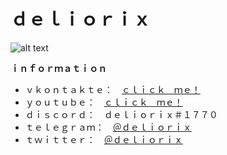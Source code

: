 # **ｄｅｌｉｏｒｉｘ**
![alt text][logo]

[logo]: https://i.imgur.com/VWuvFrt.jpg "Logo title"

**ｉｎｆｏｒｍａｔｉｏｎ**
+ ｖｋｏｎｔａｋｔｅ：　[ｃｌｉｃｋ　ｍｅ！](https://vk.com/deliorix)
+ ｙｏｕｔｕｂｅ：　[ｃｌｉｃｋ　ｍｅ！](https://www.youtube.com/channel/UCstppbb4vnaWvv2pha-7big)
+ ｄｉｓｃｏｒｄ：　ｄｅｌｉｏｒｉｘ＃１７７０
+ ｔｅｌｅｇｒａｍ：　[＠ｄｅｌｉｏｒｉｘ](https://t.me/deliorix)
+ ｔｗｉｔｔｅｒ：　[＠ｄｅｌｉｏｒｉｘ](https://twitter.com/deliorix)
